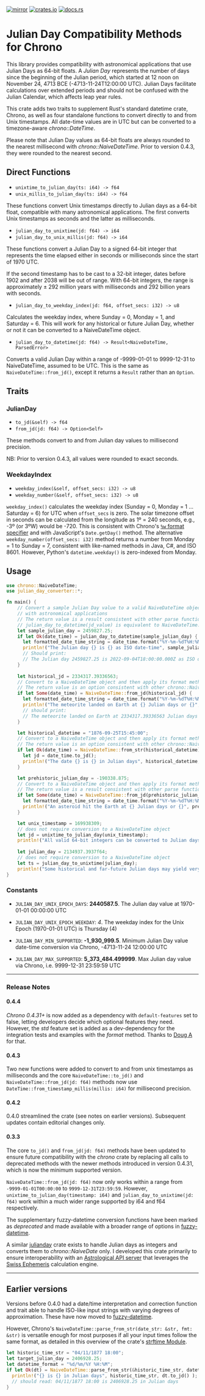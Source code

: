 [![mirror](https://img.shields.io/badge/mirror-github-blue)](https://github.com/neilg63/julian_day_converter)
[![crates.io](https://img.shields.io/crates/v/julian_day_converter.svg)](https://crates.io/crates/julian_day_converter)
[![docs.rs](https://docs.rs/julian_day_converter/badge.svg)](https://docs.rs/julian_day_converter)


# Julian Day Compatibility Methods for Chrono

This library provides compatibility with astronomical applications that use Julian Days as 64-bit floats. A *Julian Day* represents the number of days since the beginning of the Julian period, which started at 12 noon on November 24, 4713 BCE (-4713-11-24T12:00:00 UTC). Julian Days facilitate calculations over extended periods and should not be confused with the Julian Calendar, which affects leap year rules.

This crate adds two traits to supplement Rust's standard datetime crate, Chrono, as well as four standalone functions to convert directly to and from Unix timestamps. All date-time values are in UTC but can be converted to a timezone-aware *chrono::DateTime*.

Please note that Julian Day values as 64-bit floats are always rounded to the nearest millisecond with *chrono::NaiveDateTime*. Prior to version 0.4.3, they were rounded to the nearest second. 

## Direct Functions

- `unixtime_to_julian_day(ts: i64) -> f64`
- `unix_millis_to_julian_day(ts: i64) -> f64`

These functions convert Unix timestamps directly to Julian days as a 64-bit float, compatible with many astronomical applications. The first converts Unix timestamps as seconds and the latter as milliseconds.

- `julian_day_to_unixtime(jd: f64) -> i64`
- `julian_day_to_unix_millis(jd: f64) -> i64`

These functions convert a Julian Day to a signed 64-bit integer that represents the time elapsed either in seconds or milliseconds since the start of 1970 UTC.

If the second timestamp has to be cast to a 32-bit integer, dates before 1902 and after 2038 will be out of range. With 64-bit integers, the range is approximately ± 292 million years with milliseconds and 292 billion years with seconds. 

- `julian_day_to_weekday_index(jd: f64, offset_secs: i32) -> u8`

Calculates the weekday index, where Sunday = 0, Monday = 1, and Saturday = 6. This will work for any historical or future Julian Day, whether or not it can be converted to a NaiveDateTime object.

- `julian_day_to_datetime(jd: f64) -> Result<NaiveDateTime, ParsedError>`

Converts a valid Julian Day within a range of -9999-01-01 to 9999-12-31 to NaiveDateTime, assumed to be UTC. This is the same as `NaiveDateTime::from_jd()`, except it returns a `Result` rather than an `Option`.

## Traits

### JulianDay
- `to_jd(&self) -> f64`
- `from_jd(jd: f64) -> Option<Self>`

These methods convert to and from Julian day values to millisecond precision.

NB: Prior to version 0.4.3, all values were rounded to exact seconds.

### WeekdayIndex
- `weekday_index(&self, offset_secs: i32) -> u8`
- `weekday_number(&self, offset_secs: i32) -> u8`

`weekday_index()` calculates the weekday index (Sunday = 0, Monday = 1 ... Saturday = 6) for UTC when `offset_secs` is zero. The solar timezone offset in seconds can be calculated from the longitude as 1º = 240 seconds, e.g., -3º (or 3ºW) would be -720.
This is consistent with Chrono's [`%w` format specifier](https://docs.rs/chrono/latest/chrono/format/strftime/index.html) and with JavaScript's `Date.getDay()` method.
The alternative `weekday_number(offset_secs: i32)` method returns a number from Monday = 1 to Sunday = 7, consistent with like-named methods in Java, C#, and ISO 8601. However, Python's `datetime.weekday()` is zero-indexed from Monday.

## Usage

```rust
use chrono::NaiveDateTime;
use julian_day_converter::*;

fn main() {
    // Convert a sample Julian Day value to a valid NaiveDateTime object and then use to_jd() for interoperability
    // with astronomical applications
    // The return value is a result consistent with other parse functions
    // julian_day_to_datetime(jd_value) is equivalent to NaiveDateTime::from_jd(jd_value)
    let sample_julian_day = 2459827.25;
    if let Ok(date_time) = julian_day_to_datetime(sample_julian_day) {
      let formatted_date_time_string = date_time.format("%Y-%m-%dT%H:%M:%S3fZ").to_string();
      println!("The Julian day {} is {} as ISO date-time", sample_julian_day, formatted_date_time_string);
      // Should print:
      // The Julian day 2459827.25 is 2022-09-04T18:00:00.000Z as ISO date-time
    }
  
    let historical_jd = 2334317.39336563;
    // Convert to a NaiveDateTime object and then apply its format method
    // The return value is an option consistent with other chrono::NaiveDateTime constructors
    if let Some(date_time) = NaiveDateTime::from_jd(historical_jd) {
      let formatted_date_time_string = date_time.format("%Y-%m-%dT%H:%M:%S%.3fZ").to_string();
      println!("The meteorite landed on Earth at {} Julian days or {}", historical_jd, formatted_date_time_string);
      // should print: 
      // The meteorite landed on Earth at 2334317.39336563 Julian days or 1679-01-15T21:26:26.791Z
    }

    let historical_datetime = "1876-09-25T15:45:00";
    // Convert to a NaiveDateTime object and then apply its format method
    // The return value is an option consistent with other chrono::NaiveDateTime constructors
    if let Ok(date_time) = NaiveDateTime::from_str(historical_datetime) {
      let jd = date_time.to_jd();
      println!("The date {} is {} in Julian days", historical_datetime, jd);
    }

    let prehistoric_julian_day = -190338.875;
    // Convert to a NaiveDateTime object and then apply its format method
    // The return value is a result consistent with other parse functions
    if let Some(date_time) = NaiveDateTime::from_jd(prehistoric_julian_day) {
      let formatted_date_time_string = date_time.format("%Y-%m-%dT%H:%M:%S").to_string();
      println!("An asteroid hit the Earth at {} Julian days or {}", prehistoric_julian_day, formatted_date_time_string);
    }

    let unix_timestamp = 169938309;
    // does not require conversion to a NaiveDateTime object
    let jd = unixtime_to_julian_day(unix_timestamp);
    println!("All valid 64-bit integers can be converted to Julian days, e.g. {} is {} Julian days", unix_timestamp, jd);
    
    let julian_day = 2134937.3937f64;
    // does not require conversion to a NaiveDateTime object
    let ts = julian_day_to_unixtime(julian_day);
    println!("Some historical and far-future Julian days may yield very big timestamp values e.g. {} is {} as a Unix timestamp", julian_day, ts);
}
```
### Constants

- `JULIAN_DAY_UNIX_EPOCH_DAYS`: **2440587.5**. The Julian day value at 1970-01-01 00:00:00 UTC

- `JULIAN_DAY_UNIX_EPOCH_WEEKDAY`: *4*. The weekday index for the Unix Epoch (1970-01-01 UTC) is Thursday (4)
- `JULIAN_DAY_MIN_SUPPORTED`: **-1_930_999.5**. Minimum Julian Day value date-time conversion via Chrono, -4713-11-24 12:00:00 UTC
- `JULIAN_DAY_MAX_SUPPORTED`: **5_373_484.499999**. Max Julian day value via Chrono, i.e. 9999-12-31 23:59:59 UTC

---

### Release Notes
#### 0.4.4 
*Chrono 0.4.31+* is now added as a dependency with `default-features` set to false, letting developers decide which optional features they need. However, the *std* feature set is added as a dev-dependency for the integration tests and examples with the *format* method. Thanks to [Doug A](https://github.com/DougAnderson444) for that.

#### 0.4.3 
Two new functions were added to convert to and from unix timestamps as milliseconds and the core `NaiveDateTime::to_jd()` and `NaiveDateTime::from_jd(jd: f64)` methods now use `DateTime::from_timestamp_millis(millis: i64)` for millisecond precision.

#### 0.4.2 
0.4.0 streamlined the crate (see notes on earlier versions). Subsequent updates contain editorial changes only.

#### 0.3.3
The core `to_jd()` and `from_jd(jd: f64)` methods have been updated to ensure future compatibility with the *chrono* crate by replacing all calls to deprecated methods with the newer methods introduced in version 0.4.31, which is now the minimum supported version.

`NaiveDateTime::from_jd(jd: f64)` now only works within a range from `-9999-01-01T00:00:00` to `9999-12-31T23:59:59`. However, `unixtime_to_julian_day(timestamp: i64)` and `julian_day_to_unixtime(jd: f64)` work within a much wider range supported by i64 and f64 respectively.

The supplementary fuzzy-datetime conversion functions have been marked as *deprecated* and made available with a broader range of options in [fuzzy-datetime](https://crates.io/crates/fuzzy-datetime).

A similar [julianday](https://crates.io/crates/julianday) crate exists to handle Julian days as integers and converts them to *chrono::NaiveDate* only. I developed this crate primarily to ensure interoperability with an [Astrological API server](https://github.com/neilg63/astro-calc-api) that leverages the [Swiss Ephemeris](https://github.com/aloistr/swisseph) calculation engine.

---

## Earlier versions

Versions before 0.4.0 had a date/time interpretation and correction function and trait able to handle ISO-like input strings with varying degrees of approximation. These have now moved to [fuzzy-datetime](https://crates.io/crates/fuzzy-datetime).

However, Chrono's `NaiveDateTime::parse_from_str(date_str: &str, fmt: &str)` is versatile enough for most purposes if all your input times follow the same format, as detailed in this overview of the crate's [strftime Module](https://docs.rs/chrono/latest/chrono/format/strftime/index.html#specifiers).

```rust
let historic_time_str = "04/11/1877 18:00";
let target_julian_day = 2406928.25;
let datetime_format = "%d/%m/%Y %H:%M";
if let Ok(dt) = NaiveDateTime::parse_from_str(&historic_time_str, datetime_format) {
  println!("{} is {} in Julian days", historic_time_str, dt.to_jd() );
  // should read: 04/11/1877 18:00 is 2406928.25 in Julian days
}
```
